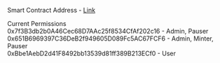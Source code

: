 Smart Contract Address - [Link](https://monad-testnet.socialscan.io/address/0x466d60f14b312bb0ec6f4d65e1138adf56ab4f12)

Current Permissions  
0x7f3B3db2b0A46Cec68D7AAc25f8534CfAf202c16 - Admin, Pauser  
0x651B6969397C36DeB2f949605D089Fc5AC67FCF6 - Admin, Minter, Pauser  
0xBbe1AebD2d41F8492bb13539d81ff389B213ECf0 - User  
